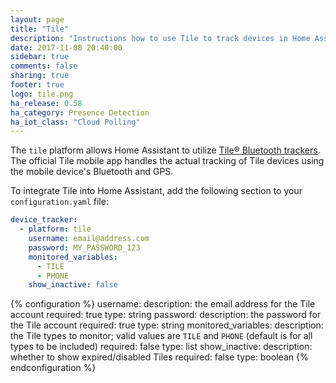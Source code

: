 ```yaml
---
layout: page
title: "Tile"
description: "Instructions how to use Tile to track devices in Home Assistant."
date: 2017-11-08 20:40:00
sidebar: true
comments: false
sharing: true
footer: true
logo: tile.png
ha_release: 0.58
ha_category: Presence Detection
ha_iot_class: "Cloud Polling"
---
```


The `tile` platform allows Home Assistant to utilize [Tile® Bluetooth trackers](https://www.thetileapp.com).
The official Tile mobile app handles the actual tracking of Tile devices using
the mobile device's Bluetooth and GPS.

To integrate Tile into Home Assistant, add the following section to your
`configuration.yaml` file:

```yaml
device_tracker:
  - platform: tile
    username: email@address.com
    password: MY_PASSWORD_123
    monitored_variables:
      - TILE
      - PHONE
    show_inactive: false
```

{% configuration %}
  username:
    description: the email address for the Tile account
    required: true
    type: string
  password:
    description: the password for the Tile account
    required: true
    type: string
  monitored_variables:
    description: the Tile types to monitor; valid values are `TILE` and `PHONE` (default is for all types to be included)
    required: false
    type: list
  show_inactive:
    description: whether to show expired/disabled Tiles
    required: false
    type: boolean
{% endconfiguration %}
